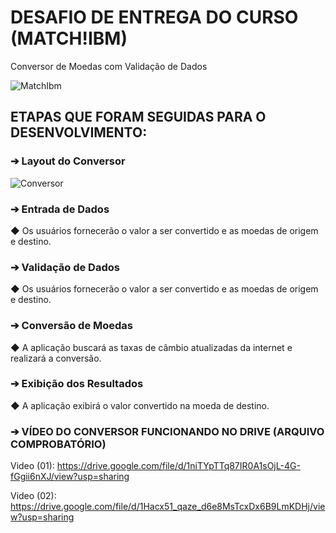 # DESAFIO DE ENTREGA DO CURSO (MATCH!IBM)

Conversor de Moedas com Validação de Dados

![MatchIbm](https://github.com/DaniAlencar/entrega-modulo2-match-ibm/assets/145145707/cfef70d5-6e5f-4359-9f55-0fd826be4484)

## ETAPAS QUE FORAM SEGUIDAS PARA O DESENVOLVIMENTO:

### ➔ Layout do Conversor

![Conversor](https://github.com/DaniAlencar/entrega-modulo2-match-ibm/assets/145145707/c5223962-33f2-4da1-80df-f1be27dc61ba)

### ➔ Entrada de Dados

 ◆ Os usuários fornecerão o valor a ser convertido e as moedas de origem e destino.
 
### ➔ Validação de Dados

◆ Os usuários fornecerão o valor a ser convertido e as moedas de origem e destino.
 
### ➔ Conversão de Moedas

◆ A aplicação buscará as taxas de câmbio atualizadas da internet e realizará a conversão.

### ➔ Exibição dos Resultados

 ◆ A aplicação exibirá o valor convertido na moeda de destino.

 ### ➔ VÍDEO DO CONVERSOR FUNCIONANDO NO DRIVE (ARQUIVO COMPROBATÓRIO)
 Video (01): https://drive.google.com/file/d/1niTYpTTq87IR0A1sOjL-4G-fGgii6nXJ/view?usp=sharing
 
 Video (02): https://drive.google.com/file/d/1Hacx51_qaze_d6e8MsTcxDx6B9LmKDHj/view?usp=sharing
